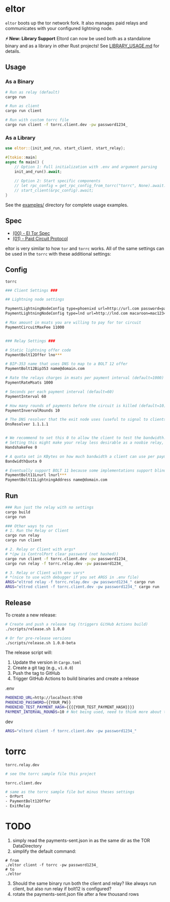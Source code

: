 eltor
=====

`eltor` boots up the tor network fork. It also manages paid relays and communicates with your configured lightning node. 

**⚡ New: Library Support**
Eltord can now be used both as a standalone binary and as a library in other Rust projects! See [LIBRARY_USAGE.md](./LIBRARY_USAGE.md) for details.

## Usage

### As a Binary
```bash
# Run as relay (default)
cargo run

# Run as client
cargo run client

# Run with custom torrc file
cargo run client -f torrc.client.dev -pw password1234_
```

### As a Library
```rust
use eltor::{init_and_run, start_client, start_relay};

#[tokio::main]
async fn main() {
    // Option 1: Full initialization with .env and argument parsing
    init_and_run().await;
    
    // Option 2: Start specific components
    // let rpc_config = get_rpc_config_from_torrc("torrc", None).await.unwrap();
    // start_client(&rpc_config).await;
}
```

See the [examples/](./examples/) directory for complete usage examples.

Spec
----
- [(00) - El Tor Spec](./spec/00_spec.md)
- [(01) - Paid Circuit Protocol](./spec/01_paid_circuits.md)


eltor is very similar to how `tor` and `torrc` works. All of the same settings can be used in the `torrc` with these additional settings:

Config
------
`torrc`
```sh
### Client Settings ###

## Lightning node settings

PaymentLightningNodeConfig type=phoenixd url=http://url.com password=pass1234 default=true
PaymentLightningNodeConfig type=lnd url=http://lnd.com macaroon=mac1234

# Max amount in msats you are willing to pay for tor circuit
PaymentCircuitMaxFee 11000


### Relay Settings ###

# Static lightning offer code
PaymentBolt12Offer lno***

# BIP-353 name that uses DNS to map to a BOLT 12 offer
PaymentBolt12Bip353 name@domain.com

# Rate the relays charges in msats per payment interval (default=1000)
PaymentRateMsats 1000

# Seconds per each payment interval (default=60)
PaymentInterval 60

# How many rounds of payments before the circuit is killed (default=10). max is 10 due to limits on data we can pass in a tor onion cell.
PaymentInvervalRounds 10

# The DNS resolver that the exit node uses (useful to signal to clients if you use a specific DNS resolver, like family.dns.mullvad.net 194.242.2.6) *Optional
DnsResolver 1.1.1.1


# We recommend to set this 0 to allow the client to test the bandwidth. 
# Setting this might make your relay less desirable as a noobie relay, but can be useful if you are being spammed or are a mature relay
HandshakeFee 0 

# A quota set in KBytes on how much bandwidth a client can use per payment interval. *future work, not being implemented yet (default=0) unlimited
BandwidthQuota 0

# Eventually support BOLT 11 because some implementations support blinded paths!
PaymentBolt11Lnurl lnurl*** 
PaymentBolt11LightningAddress name@domain.com
```

Run
---
```sh
### Run just the relay with no settings
cargo build
cargo run

### Other ways to run
# 1. Run the Relay or Client
cargo run relay
cargo run client

# 2. Relay or Client with args*
# *(pw is ControlPort clear password (not hashed))
cargo run client -f torrc.client.dev -pw password1234_
cargo run relay -f torrc.relay.dev -pw password1234_

# 3. Relay or Client with env vars*
# *(nice to use with debugger if you set ARGS in .env file)
ARGS="eltrod relay -f torrc.relay.dev -pw password1234_" cargo run
ARGS="eltrod client -f torrc.client.dev -pw password1234_" cargo run
```

Release
-------
To create a new release:

```sh
# Create and push a release tag (triggers GitHub Actions build)
./scripts/release.sh 1.0.0

# Or for pre-release versions
./scripts/release.sh 1.0.0-beta
```

The release script will:
1. Update the version in `Cargo.toml`
2. Create a git tag (e.g., `v1.0.0`)
3. Push the tag to GitHub
4. Trigger GitHub Actions to build binaries and create a release

.env
```sh
PHOENIXD_URL=http://localhost:9740
PHOENIXD_PASSWORD={{YOUR_PW}}
PHOENIXD_TEST_PAYMENT_HASH={{{{YOUR_TEST_PAYMENT_HASH}}}} 
PAYMENT_INTERVAL_ROUNDS=10 # Not being used, need to think more about this, hardcode to 10 now so we can pass in 10 payment id hashed during circuit build
```
dev
```sh
ARGS="eltord client -f torrc.client.dev -pw password1234_"
```

torrc
======
`torrc.relay.dev`
```sh
# see the torrc sample file this project
```

`torrc.client.dev`
```sh
# same as the torrc sample file but minus theses settings
- OrPort
- PaymentBolt12Offer
- ExitRelay
```


TODO
====
1. simply read the payments-sent.json in as the same dir as the TOR DataDirectory
2. simplify the default command:
```
# from
./eltor client -f torrc -pw password1234_
# to 
./eltor
```
3. Should the same binary run both the client and relay? like always run client, but also run relay if bolt12 is configured?
4. rotate the payments-sent.json file after a few thousand rows